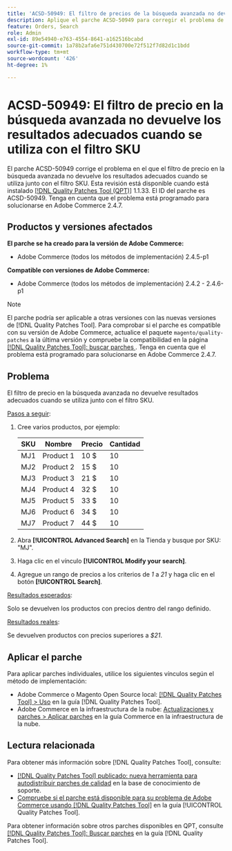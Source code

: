 ```yaml
---
title: 'ACSD-50949: El filtro de precios de la búsqueda avanzada no devuelve los resultados adecuados cuando se utiliza junto con el filtro SKU'
description: Aplique el parche ACSD-50949 para corregir el problema de Adobe Commerce en el que el filtro de precio en la búsqueda avanzada no devuelve los resultados adecuados cuando se utiliza junto con el filtro SKU.
feature: Orders, Search
role: Admin
exl-id: 89e54940-e763-4554-8641-a162516bcabd
source-git-commit: 1a78b2afa6e751d430700e72f512f7d82d1c1bdd
workflow-type: tm+mt
source-wordcount: '426'
ht-degree: 1%

---
```


# ACSD-50949: El filtro de precio en la búsqueda avanzada no devuelve los resultados adecuados cuando se utiliza con el filtro SKU

El parche ACSD-50949 corrige el problema en el que el filtro de precio en la búsqueda avanzada no devuelve los resultados adecuados cuando se utiliza junto con el filtro SKU. Esta revisión está disponible cuando está instalado [[!DNL Quality Patches Tool (QPT)]](https://experienceleague.adobe.com/en/docs/commerce-knowledge-base/kb/announcements/commerce-announcements/magento-quality-patches-released-new-tool-to-self-serve-quality-patches) 1.1.33. El ID del parche es ACSD-50949. Tenga en cuenta que el problema está programado para solucionarse en Adobe Commerce 2.4.7.

## Productos y versiones afectados

**El parche se ha creado para la versión de Adobe Commerce:**

* Adobe Commerce (todos los métodos de implementación) 2.4.5-p1

**Compatible con versiones de Adobe Commerce:**

* Adobe Commerce (todos los métodos de implementación) 2.4.2 - 2.4.6-p1

>[!NOTE]
>
>El parche podría ser aplicable a otras versiones con las nuevas versiones de [!DNL Quality Patches Tool]. Para comprobar si el parche es compatible con su versión de Adobe Commerce, actualice el paquete `magento/quality-patches` a la última versión y compruebe la compatibilidad en la página [[!DNL Quality Patches Tool]: buscar parches ](<https://experienceleague.adobe.com/tools/commerce-quality-patches/index.html>). Tenga en cuenta que el problema está programado para solucionarse en Adobe Commerce 2.4.7.

## Problema

El filtro de precio en la búsqueda avanzada no devuelve resultados adecuados cuando se utiliza junto con el filtro SKU.

<u>Pasos a seguir</u>:

1. Cree varios productos, por ejemplo:

   | SKU | Nombre | Precio | Cantidad |
   |-----|-----------|-------|----------|
   | MJ1 | Product 1 | 10 $ | 10 |
   | MJ2 | Product 2 | 15 $ | 10 |
   | MJ3 | Product 3 | 21 $ | 10 |
   | MJ4 | Product 4 | 32 $ | 10 |
   | MJ5 | Product 5 | 33 $ | 10 |
   | MJ6 | Product 6 | 34 $ | 10 |
   | MJ7 | Product 7 | 44 $ | 10 |

1. Abra **[!UICONTROL Advanced Search]** en la Tienda y busque por SKU: &quot;MJ&quot;.
1. Haga clic en el vínculo **[!UICONTROL Modify your search]**.
1. Agregue un rango de precios a los criterios de *1* a *21* y haga clic en el botón **[!UICONTROL Search]**.

<u>Resultados esperados</u>:

Solo se devuelven los productos con precios dentro del rango definido.

<u>Resultados reales</u>:

Se devuelven productos con precios superiores a *$21*.

## Aplicar el parche

Para aplicar parches individuales, utilice los siguientes vínculos según el método de implementación:

* Adobe Commerce o Magento Open Source local: [[!DNL Quality Patches Tool] > Uso](/help/tools/quality-patches-tool/usage.md) en la guía [!DNL Quality Patches Tool].
* Adobe Commerce en la infraestructura de la nube: [Actualizaciones y parches > Aplicar parches](https://experienceleague.adobe.com/docs/commerce-cloud-service/user-guide/develop/upgrade/apply-patches.html) en la guía Commerce en la infraestructura de la nube.

## Lectura relacionada

Para obtener más información sobre [!DNL Quality Patches Tool], consulte:

* [[!DNL Quality Patches Tool] publicado: nueva herramienta para autodistribuir parches de calidad](https://experienceleague.adobe.com/en/docs/commerce-knowledge-base/kb/announcements/commerce-announcements/magento-quality-patches-released-new-tool-to-self-serve-quality-patches) en la base de conocimiento de soporte.
* [Compruebe si el parche está disponible para su problema de Adobe Commerce usando [!DNL Quality Patches Tool]](/help/tools/quality-patches-tool/patches-available-in-qpt/check-patch-for-magento-issue-with-magento-quality-patches.md) en la guía [!UICONTROL Quality Patches Tool].


Para obtener información sobre otros parches disponibles en QPT, consulte [[!DNL Quality Patches Tool]: Buscar parches](<https://experienceleague.adobe.com/tools/commerce-quality-patches/index.html>) en la guía [!DNL Quality Patches Tool].
